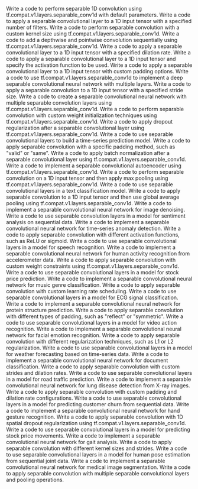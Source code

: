 Write a code to perform separable 1D convolution using tf.compat.v1.layers.separable_conv1d with default parameters.
Write a code to apply a separable convolutional layer to a 1D input tensor with a specified number of filters.
Write a code to perform separable convolution with a custom kernel size using tf.compat.v1.layers.separable_conv1d.
Write a code to add a depthwise and pointwise convolution sequentially using tf.compat.v1.layers.separable_conv1d.
Write a code to apply a separable convolutional layer to a 1D input tensor with a specified dilation rate.
Write a code to apply a separable convolutional layer to a 1D input tensor and specify the activation function to be used.
Write a code to apply a separable convolutional layer to a 1D input tensor with custom padding options.
Write a code to use tf.compat.v1.layers.separable_conv1d to implement a deep separable convolutional neural network with multiple layers.
Write a code to apply a separable convolution to a 1D input tensor with a specified stride size.
Write a code to create a separable convolutional neural network with multiple separable convolution layers using tf.compat.v1.layers.separable_conv1d.
Write a code to perform separable convolution with custom weight initialization techniques using tf.compat.v1.layers.separable_conv1d.
Write a code to apply dropout regularization after a separable convolutional layer using tf.compat.v1.layers.separable_conv1d.
Write a code to use separable convolutional layers to build a time-series prediction model.
Write a code to apply separable convolution with a specific padding method, such as "valid" or "same".
Write a code to apply batch normalization after a separable convolutional layer using tf.compat.v1.layers.separable_conv1d.
Write a code to implement a separable convolutional autoencoder using tf.compat.v1.layers.separable_conv1d.
Write a code to perform separable convolution on a 1D input tensor and then apply max pooling using tf.compat.v1.layers.separable_conv1d.
Write a code to use separable convolutional layers in a text classification model.
Write a code to apply separable convolution to a 1D input tensor and then use global average pooling using tf.compat.v1.layers.separable_conv1d.
Write a code to implement a separable convolutional neural network for image denoising.
Write a code to use separable convolution layers in a model for sentiment analysis on sequential data.
Write a code to implement a separable convolutional neural network for time-series anomaly detection.
Write a code to apply separable convolution with different activation functions, such as ReLU or sigmoid.
Write a code to use separable convolutional layers in a model for speech recognition.
Write a code to implement a separable convolutional neural network for human activity recognition from accelerometer data.
Write a code to apply separable convolution with custom weight constraints using tf.compat.v1.layers.separable_conv1d.
Write a code to use separable convolutional layers in a model for stock price prediction.
Write a code to implement a separable convolutional neural network for music genre classification.
Write a code to apply separable convolution with custom learning rate scheduling.
Write a code to use separable convolutional layers in a model for ECG signal classification.
Write a code to implement a separable convolutional neural network for protein structure prediction.
Write a code to apply separable convolution with different types of padding, such as "reflect" or "symmetric".
Write a code to use separable convolutional layers in a model for video action recognition.
Write a code to implement a separable convolutional neural network for facial emotion recognition.
Write a code to apply separable convolution with different regularization techniques, such as L1 or L2 regularization.
Write a code to use separable convolutional layers in a model for weather forecasting based on time-series data.
Write a code to implement a separable convolutional neural network for document classification.
Write a code to apply separable convolution with custom strides and dilation rates.
Write a code to use separable convolutional layers in a model for road traffic prediction.
Write a code to implement a separable convolutional neural network for lung disease detection from X-ray images.
Write a code to apply separable convolution with custom padding and dilation rate configurations.
Write a code to use separable convolutional layers in a model for predicting customer churn from sequential data.
Write a code to implement a separable convolutional neural network for hand gesture recognition.
Write a code to apply separable convolution with 1D spatial dropout regularization using tf.compat.v1.layers.separable_conv1d.
Write a code to use separable convolutional layers in a model for predicting stock price movements.
Write a code to implement a separable convolutional neural network for gait analysis.
Write a code to apply separable convolution with different kernel sizes and strides.
Write a code to use separable convolutional layers in a model for human pose estimation from sequential joint data.
Write a code to implement a separable convolutional neural network for medical image segmentation.
Write a code to apply separable convolution with multiple separable convolutional layers and pooling operations.